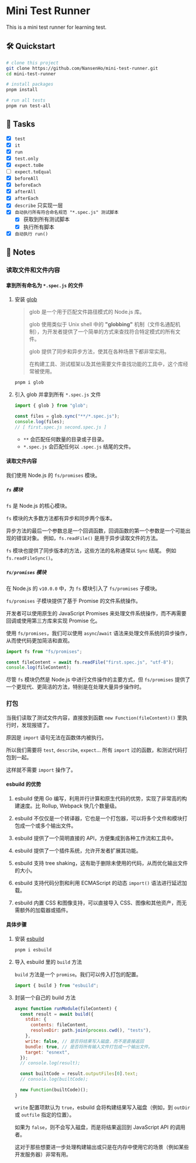 # Mini Test Runner

This is a mini test runner for learning test.

## :hammer_and_wrench: Quickstart

```bash
# clone this project
git clone https://github.com/NansenHo/mini-test-runner.git
cd mini-test-runner

# install packages
pnpm install

# run all tests
pnpm run test-all
```

## :pushpin: Tasks

- [x] `test`
- [x] `it`
- [x] `run`
- [x] `test.only`
- [x] `expect.toBe`
- [ ] `expect.toEqual`
- [x] `beforeAll`
- [x] `beforeEach`
- [x] `afterAll`
- [x] `afterEach`
- [x] `describe` 只实现一层
- [x] `自动执行所有符合命名规范 "*.spec.js" 测试脚本`
  - [x] 获取到所有测试脚本
  - [x] 执行所有脚本
- [x] `自动执行 run()`

## :memo: Notes

### 读取文件和文件内容

#### 拿到所有命名为 `*.spec.js` 的文件

1. 安装 [glob](https://github.com/isaacs/node-glob)

   > glob 是一个用于匹配文件路径模式的 Node.js 库。
   >
   > glob 使用类似于 Unix shell 中的 **"globbing"** 机制（文件名通配机制），为开发者提供了一个简单的方式来查找符合特定模式的所有文件。
   >
   > glob 提供了同步和异步方法，使其在各种场景下都非常实用。
   >
   > 在构建工具、测试框架以及其他需要文件查找功能的工具中，这个库经常被使用。

   ```bash
   pnpm i glob
   ```

2. 引入 glob 并拿到所有 `*.spec.js` 文件

   ```js
   import { glob } from "glob";

   const files = glob.sync("**/*.spec.js");
   console.log(files);
   // [ first.spec.js second.spec.js ]
   ```

   - `**` 会匹配任何数量的目录或子目录。
   - `*.spec.js` 会匹配任何以 `.spec.js` 结尾的文件。

#### 读取文件内容

我们使用 Node.js 的 `fs/promises` 模块。

##### `fs` 模块

`fs` 是 Node.js 的核心模块。

`fs` 模块的大多数方法都有异步和同步两个版本。

异步方法的最后一个参数总是一个回调函数，回调函数的第一个参数是一个可能出现的错误对象。
例如，`fs.readFile()` 是用于异步读取文件的方法。

`fs` 模块也提供了同步版本的方法，这些方法的名称通常以 `Sync` 结尾。
例如 `fs.readFileSync()`。

##### `fs/promises` 模块

在 Node.js 的 `v10.0.0` 中，为 `fs` 模块引入了 `fs/promises` 子模块。

`fs/promises` 子模块提供了基于 Promise 的文件系统操作。

开发者可以使用原生的 JavaScript Promises 来处理文件系统操作，而不再需要回调或使用第三方库来实现 Promise 化。

使用 `fs/promises`，我们可以使用 `async`/`await` 语法来处理文件系统的异步操作，从而使代码更加简洁和直观。

```js
import fs from "fs/promises";

const fileContent = await fs.readFile("first.spec.js", "utf-8");
console.log(fileContent);
```

尽管 `fs` 模块仍然是 Node.js 中进行文件操作的主要方式，但 `fs/promises` 提供了一个更现代、更简洁的方法，特别是在处理大量异步操作时。

### 打包

当我们读取了测试文件内容，直接放到函数 `new Function(fileContent)()` 里执行时，发现报错了。

原因是 `import` 语句无法在函数体内被执行。

所以我们需要将 `test`, `describe`, `expect`... 所有 `import` 过的函数，和测试代码打包到一起。

这样就不需要 `import` 操作了。

#### esbuild 的优势

1. esbuild 使用 Go 编写，利用并行计算和原生代码的优势，实现了非常高的构建速度。比 Rollup, Webpack 快几个数量级。

2. esbuild 不仅仅是一个转译器，它也是一个打包器，可以将多个文件和模块打包成一个或多个输出文件。

3. esbuild 提供了一个简明直接的 API，方便集成到各种工作流和工具中。

4. esbuild 提供了一个插件系统，允许开发者扩展其功能。

5. esbuild 支持 tree shaking，这有助于删除未使用的代码，从而优化输出文件的大小。

6. esbuild 支持代码分割和利用 ECMAScript 的动态 `import()` 语法进行延迟加载。

7. esbuild 内置 CSS 和图像支持，可以直接导入 CSS、图像和其他资产，而无需额外的加载器或插件。

#### 具体步骤

1. 安装 [esbuild](https://esbuild.github.io/)

   ```bash
   pnpm i esbuild
   ```

2. 导入 esbuild 里的 `build` 方法

   `build` 方法是一个 `promise`。我们可以传入打包的配置。

   ```js
   import { build } from "esbuild";
   ```

3. 封装一个自己的 build 方法

   ```js
   async function runModule(fileContent) {
     const result = await build({
       stdin: {
         contents: fileContent,
         resolveDir: path.join(process.cwd(), "tests"),
       },
       write: false, // 是否将结果写入磁盘，而不是直接返回
       bundle: true, // 是否将所有输入文件打包成一个输出文件。
       target: "esnext",
     });
     // console.log(result);

     const builtCode = result.outputFiles[0].text;
     // console.log(builtCode);

     new Function(builtCode)();
   }
   ```

   `write` 配置项默认为 `true`，esbuild 会将构建结果写入磁盘（例如，到 `outDir` 或 `outfile` 指定的位置）。

   如果为 `false`，则不会写入磁盘，而是将结果返回到 JavaScript API 的调用者。

   这对于那些想要进一步处理构建输出或只是在内存中使用它的场景（例如某些开发服务器）非常有用。

